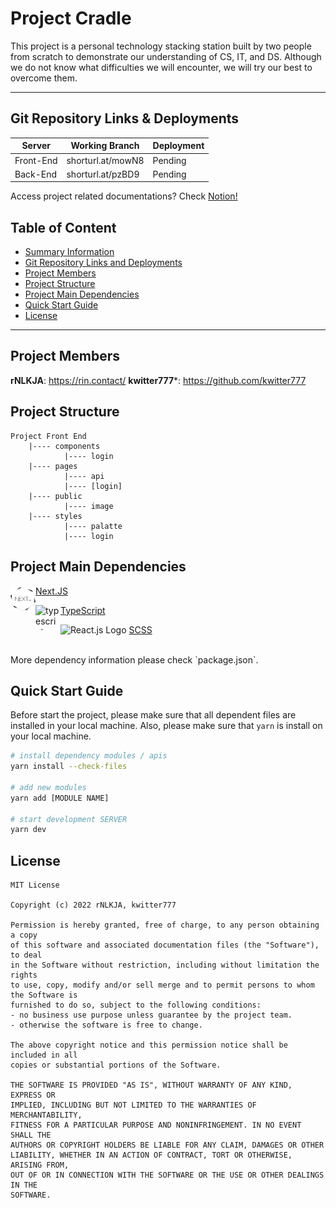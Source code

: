 # Project Cradle

This project is a personal technology stacking station built by two people from scratch to demonstrate our understanding of CS, IT, and DS. Although we do not know what difficulties we will encounter, we will try our best to overcome them.

---

## Git Repository Links & Deployments

| Server | Working Branch | Deployment |
| ---- | ---- | ---- |
| Front-End | shorturl.at/mowN8 | Pending |
| Back-End | shorturl.at/pzBD9 | Pending |


Access project related documentations? Check [Notion!](shorturl.at/qBIJL)

## Table of Content
- [Summary Information](#summary)
- [Git Repository Links and Deployments](#git-repository-links-and-deployments)
- [Project Members](#project-members)
- [Project Structure](#project-structure)
- [Project Main Dependencies](#project-main-depedencies)
- [Quick Start Guide](#quick-start-guide)
- [License](#license)

---

## Project Members
**rNLKJA**: https://rin.contact/
**kwitter777***: https://github.com/kwitter777

## Project Structure
```
Project Front End
    |---- components  
            |---- login 
    |---- pages     
            |---- api
            |---- [login]
    |---- public   
            |---- image
    |---- styles
            |---- palatte
            |---- login
```

## Project Main Dependencies
<img src="https://raw.githubusercontent.com/Rohan-Shakya/Rohan-Shakya/master/images/next_logo.png" alt="Next.js Logo" width=40 height=40 align='left'> [Next.JS](https://nextjs.org/) 

<img src="https://upload.wikimedia.org/wikipedia/commons/thumb/4/4c/Typescript_logo_2020.svg/1200px-Typescript_logo_2020.svg.png" alt="typescript logo" width=40 height=40 align='left'> [TypeScript](https://www.typescriptlang.org/)

<img src="https://www.pngkey.com/png/full/377-3771917_scss-logo.png" alt="React.js Logo" width=45, height=45> [SCSS](https://sass-lang.com/) 

<br />
More dependency information please check `package.json`.

## Quick Start Guide
Before start the project, please make sure that all dependent files are installed in your local machine. Also, please make sure that `yarn` is install on your local machine.

``` bash
# install dependency modules / apis
yarn install --check-files

# add new modules
yarn add [MODULE NAME]

# start development SERVER
yarn dev
```

## License
```
MIT License

Copyright (c) 2022 rNLKJA, kwitter777

Permission is hereby granted, free of charge, to any person obtaining a copy
of this software and associated documentation files (the "Software"), to deal
in the Software without restriction, including without limitation the rights
to use, copy, modify and/or sell merge and to permit persons to whom the Software is
furnished to do so, subject to the following conditions:
- no business use purpose unless guarantee by the project team.
- otherwise the software is free to change.

The above copyright notice and this permission notice shall be included in all
copies or substantial portions of the Software.

THE SOFTWARE IS PROVIDED "AS IS", WITHOUT WARRANTY OF ANY KIND, EXPRESS OR
IMPLIED, INCLUDING BUT NOT LIMITED TO THE WARRANTIES OF MERCHANTABILITY,
FITNESS FOR A PARTICULAR PURPOSE AND NONINFRINGEMENT. IN NO EVENT SHALL THE
AUTHORS OR COPYRIGHT HOLDERS BE LIABLE FOR ANY CLAIM, DAMAGES OR OTHER
LIABILITY, WHETHER IN AN ACTION OF CONTRACT, TORT OR OTHERWISE, ARISING FROM,
OUT OF OR IN CONNECTION WITH THE SOFTWARE OR THE USE OR OTHER DEALINGS IN THE
SOFTWARE.
```
